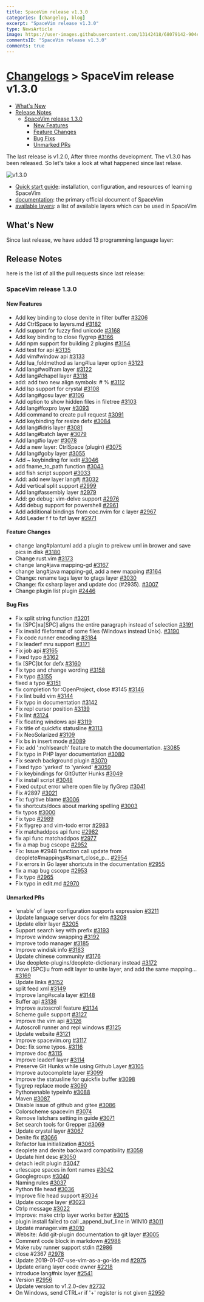 ```yaml
---
title: SpaceVim release v1.3.0
categories: [changelog, blog]
excerpt: "SpaceVim release v1.3.0"
type: NewsArticle
image: https://user-images.githubusercontent.com/13142418/68079142-904e4280-fe1f-11e9-993e-b834ea3d39ea.png
commentsID: "SpaceVim release v1.3.0"
comments: true
---
```


# [Changelogs](../development#changelog) > SpaceVim release v1.3.0

<!-- vim-markdown-toc GFM -->

- [What's New](#whats-new)
- [Release Notes](#release-notes)
  - [SpaceVim release 1.3.0](#spacevim-release-130)
    - [New Features](#new-features)
    - [Feature Changes](#feature-changes)
    - [Bug Fixs](#bug-fixs)
    - [Unmarked PRs](#unmarked-prs)

<!-- vim-markdown-toc -->


The last release is v1.2.0, After three months development.
The v1.3.0 has been released. So let's take a look at what happened since last relase.

![v1.3.0](https://user-images.githubusercontent.com/13142418/61462920-0bd9d000-a9a6-11e9-8e1f-c70d6ec6ca1e.png)

- [Quick start guide](../quick-start-guide/): installation, configuration, and resources of learning SpaceVim
- [documentation](../documentation/): the primary official document of SpaceVim
- [available layers](../layers/): a list of available layers which can be used in SpaceVim

## What's New

Since last release, we have added 13 programming language layer:

## Release Notes

here is the list of all the pull requests since last release:

### SpaceVim release 1.3.0

#### New Features

- Add key binding to close denite in filter buffer [#3206](https://github.com/SpaceVim/SpaceVim/pull/3206)
- Add CtrlSpace to layers.md [#3182](https://github.com/SpaceVim/SpaceVim/pull/3182)
- Add support for fuzzy find unicode [#3168](https://github.com/SpaceVim/SpaceVim/pull/3168)
- Add key binding to close flygrep [#3166](https://github.com/SpaceVim/SpaceVim/pull/3166)
- Add npm support for building 2 plugins [#3154](https://github.com/SpaceVim/SpaceVim/pull/3154)
- Add test for api [#3135](https://github.com/SpaceVim/SpaceVim/pull/3135)
- Add vim#window api [#3133](https://github.com/SpaceVim/SpaceVim/pull/3133)
- Add lua_foldmethod as lang#lua layer option [#3123](https://github.com/SpaceVim/SpaceVim/pull/3123)
- Add lang#wolfram layer [#3122](https://github.com/SpaceVim/SpaceVim/pull/3122)
- Add lang#chapel layer [#3118](https://github.com/SpaceVim/SpaceVim/pull/3118)
- add: add two new align symbols: # % [#3112](https://github.com/SpaceVim/SpaceVim/pull/3112)
- Add lsp support for crystal [#3108](https://github.com/SpaceVim/SpaceVim/pull/3108)
- Add lang#gosu layer [#3106](https://github.com/SpaceVim/SpaceVim/pull/3106)
- Add option to show hidden files in filetree [#3103](https://github.com/SpaceVim/SpaceVim/pull/3103)
- Add lang#foxpro layer [#3093](https://github.com/SpaceVim/SpaceVim/pull/3093)
- Add command to create pull request [#3091](https://github.com/SpaceVim/SpaceVim/pull/3091)
- Add keybinding for resize defx [#3084](https://github.com/SpaceVim/SpaceVim/pull/3084)
- Add lang#idris layer [#3081](https://github.com/SpaceVim/SpaceVim/pull/3081)
- Add lang#batch layer [#3079](https://github.com/SpaceVim/SpaceVim/pull/3079)
- Add lang#io layer [#3078](https://github.com/SpaceVim/SpaceVim/pull/3078)
- Add a new layer: CtrlSpace (plugin) [#3075](https://github.com/SpaceVim/SpaceVim/pull/3075)
- Add lang#goby layer  [#3055](https://github.com/SpaceVim/SpaceVim/pull/3055)
- Add ~ keybinding for iedit [#3046](https://github.com/SpaceVim/SpaceVim/pull/3046)
- add fname_to_path function [#3043](https://github.com/SpaceVim/SpaceVim/pull/3043)
- add fish script support [#3033](https://github.com/SpaceVim/SpaceVim/pull/3033)
- Add: add new layer lang#j [#3032](https://github.com/SpaceVim/SpaceVim/pull/3032)
- Add vertical split support [#2999](https://github.com/SpaceVim/SpaceVim/pull/2999)
- Add lang#assembly layer [#2979](https://github.com/SpaceVim/SpaceVim/pull/2979)
- Add: go debug: vim-delve support [#2976](https://github.com/SpaceVim/SpaceVim/pull/2976)
- Add debug support for powershell [#2961](https://github.com/SpaceVim/SpaceVim/pull/2961)
- Add additional bindings from coc.nvim for c layer [#2967](https://github.com/SpaceVim/SpaceVim/pull/2967)
- Add Leader f f to fzf layer [#2971](https://github.com/SpaceVim/SpaceVim/pull/2971)


#### Feature Changes

- change lang#plantuml add a plugin to preivew uml in brower and save pics in disk [#3180](https://github.com/SpaceVim/SpaceVim/pull/3180)
- Change rust.vim [#3173](https://github.com/SpaceVim/SpaceVim/pull/3173)
- change lang#java mapping-gd [#3167](https://github.com/SpaceVim/SpaceVim/pull/3167)
- change lang#java mapping-gd, add a new mapping [#3164](https://github.com/SpaceVim/SpaceVim/pull/3164)
- Change: rename tags layer to gtags layer [#3030](https://github.com/SpaceVim/SpaceVim/pull/3030)
- Change: fix csharp layer and update doc (#2935). [#3007](https://github.com/SpaceVim/SpaceVim/pull/3007)
- Change plugin list plugin [#2446](https://github.com/SpaceVim/SpaceVim/pull/2446)


#### Bug Fixs

- Fix split string function [#3201](https://github.com/SpaceVim/SpaceVim/pull/3201)
- fix [SPC]xa[SPC] aligns the entire paragraph instead of selection [#3191](https://github.com/SpaceVim/SpaceVim/pull/3191)
- Fix invalid fileformat of some files (Windows instead Unix).  [#3190](https://github.com/SpaceVim/SpaceVim/pull/3190)
- Fix code runner encoding [#3184](https://github.com/SpaceVim/SpaceVim/pull/3184)
- Fix leaderf mru support [#3171](https://github.com/SpaceVim/SpaceVim/pull/3171)
- Fix job api [#3165](https://github.com/SpaceVim/SpaceVim/pull/3165)
- Fixed typo [#3162](https://github.com/SpaceVim/SpaceVim/pull/3162)
- fix [SPC]bt for defx [#3160](https://github.com/SpaceVim/SpaceVim/pull/3160)
- Fix typo and change wording [#3158](https://github.com/SpaceVim/SpaceVim/pull/3158)
- Fix typo [#3155](https://github.com/SpaceVim/SpaceVim/pull/3155)
- fixed a typo [#3151](https://github.com/SpaceVim/SpaceVim/pull/3151)
- fix completion for :OpenProject, close #3145 [#3146](https://github.com/SpaceVim/SpaceVim/pull/3146)
- Fix lint build vim [#3144](https://github.com/SpaceVim/SpaceVim/pull/3144)
- Fix typo in documentation [#3142](https://github.com/SpaceVim/SpaceVim/pull/3142)
- Fix repl cursor position [#3139](https://github.com/SpaceVim/SpaceVim/pull/3139)
- Fix lint [#3124](https://github.com/SpaceVim/SpaceVim/pull/3124)
- Fix floating windows api [#3119](https://github.com/SpaceVim/SpaceVim/pull/3119)
- Fix title of quickfix statusline [#3113](https://github.com/SpaceVim/SpaceVim/pull/3113)
- Fix NeoSolarized [#3109](https://github.com/SpaceVim/SpaceVim/pull/3109)
- Fix bs in insert mode [#3089](https://github.com/SpaceVim/SpaceVim/pull/3089)
- Fix: add ':nohlsearch' feature to match the documentation. [#3085](https://github.com/SpaceVim/SpaceVim/pull/3085)
- Fix typo in PHP layer documentation [#3080](https://github.com/SpaceVim/SpaceVim/pull/3080)
- Fix search background plugin [#3070](https://github.com/SpaceVim/SpaceVim/pull/3070)
- Fixed typo 'yarked' to 'yanked' [#3059](https://github.com/SpaceVim/SpaceVim/pull/3059)
- Fix keybindings for GitGutter Hunks [#3049](https://github.com/SpaceVim/SpaceVim/pull/3049)
- Fix install script [#3048](https://github.com/SpaceVim/SpaceVim/pull/3048)
- Fixed output error where open file by flyGrep [#3041](https://github.com/SpaceVim/SpaceVim/pull/3041)
- Fix #2897 [#3021](https://github.com/SpaceVim/SpaceVim/pull/3021)
- Fix: fugitive blame [#3006](https://github.com/SpaceVim/SpaceVim/pull/3006)
- fix shortcuts/docs about marking spelling [#3003](https://github.com/SpaceVim/SpaceVim/pull/3003)
- fix typos [#3000](https://github.com/SpaceVim/SpaceVim/pull/3000)
- Fix typo [#2989](https://github.com/SpaceVim/SpaceVim/pull/2989)
- Fix flygrep and vim-todo error [#2983](https://github.com/SpaceVim/SpaceVim/pull/2983)
- Fix matchaddpos api func [#2982](https://github.com/SpaceVim/SpaceVim/pull/2982)
- fix api func matchaddpos [#2977](https://github.com/SpaceVim/SpaceVim/pull/2977)
- fix a map bug cscope [#2952](https://github.com/SpaceVim/SpaceVim/pull/2952)
- Fix: Issue #2948 function call update from deoplete#mappings#smart_close_p… [#2954](https://github.com/SpaceVim/SpaceVim/pull/2954)
- Fix errors in Go layer shortcuts in the documentation [#2955](https://github.com/SpaceVim/SpaceVim/pull/2955)
- fix a map bug cscope [#2953](https://github.com/SpaceVim/SpaceVim/pull/2953)
- Fix typo [#2965](https://github.com/SpaceVim/SpaceVim/pull/2965)
- Fix typo in edit.md [#2970](https://github.com/SpaceVim/SpaceVim/pull/2970)


#### Unmarked PRs

- 'enable' of layer configuration supports expression [#3211](https://github.com/SpaceVim/SpaceVim/pull/3211)
- Update language server docs for elm [#3209](https://github.com/SpaceVim/SpaceVim/pull/3209)
- Update elixir layer [#3205](https://github.com/SpaceVim/SpaceVim/pull/3205)
- Support search key with prefix [#3193](https://github.com/SpaceVim/SpaceVim/pull/3193)
- Improve window swapping [#3192](https://github.com/SpaceVim/SpaceVim/pull/3192)
- Improve todo manager [#3185](https://github.com/SpaceVim/SpaceVim/pull/3185)
- Improve windisk info [#3183](https://github.com/SpaceVim/SpaceVim/pull/3183)
- Update chinese community [#3176](https://github.com/SpaceVim/SpaceVim/pull/3176)
- Use deoplete-plugins/deoplete-dictionary instead [#3172](https://github.com/SpaceVim/SpaceVim/pull/3172)
- move [SPC]iu from edit layer to unite layer, and add the same mapping… [#3169](https://github.com/SpaceVim/SpaceVim/pull/3169)
- Update links [#3152](https://github.com/SpaceVim/SpaceVim/pull/3152)
- split feed xml [#3149](https://github.com/SpaceVim/SpaceVim/pull/3149)
- Improve lang#scala layer [#3148](https://github.com/SpaceVim/SpaceVim/pull/3148)
- Buffer api [#3136](https://github.com/SpaceVim/SpaceVim/pull/3136)
- Improve autoscroll feature [#3134](https://github.com/SpaceVim/SpaceVim/pull/3134)
- Scheme guile support [#3127](https://github.com/SpaceVim/SpaceVim/pull/3127)
- Improve the vim api [#3126](https://github.com/SpaceVim/SpaceVim/pull/3126)
- Autoscroll runner and repl windows [#3125](https://github.com/SpaceVim/SpaceVim/pull/3125)
- Update website [#3121](https://github.com/SpaceVim/SpaceVim/pull/3121)
- Improve spacevim.org [#3117](https://github.com/SpaceVim/SpaceVim/pull/3117)
- Doc: fix some typos. [#3116](https://github.com/SpaceVim/SpaceVim/pull/3116)
- Improve doc [#3115](https://github.com/SpaceVim/SpaceVim/pull/3115)
- Improve leaderf layer [#3114](https://github.com/SpaceVim/SpaceVim/pull/3114)
- Preserve Git Hunks while using Github Layer [#3105](https://github.com/SpaceVim/SpaceVim/pull/3105)
- Improve autocomplete layer [#3099](https://github.com/SpaceVim/SpaceVim/pull/3099)
- Improve the statusline for quickfix buffer [#3098](https://github.com/SpaceVim/SpaceVim/pull/3098)
- flygrep replace mode [#3090](https://github.com/SpaceVim/SpaceVim/pull/3090)
- Pythonenable typeinfo [#3088](https://github.com/SpaceVim/SpaceVim/pull/3088)
- Maven [#3087](https://github.com/SpaceVim/SpaceVim/pull/3087)
- Disable issue of github and gitee [#3086](https://github.com/SpaceVim/SpaceVim/pull/3086)
- Colorscheme spacevim [#3074](https://github.com/SpaceVim/SpaceVim/pull/3074)
- Remove listchars setting in guide [#3071](https://github.com/SpaceVim/SpaceVim/pull/3071)
- Set search tools for Grepper [#3069](https://github.com/SpaceVim/SpaceVim/pull/3069)
- Update crystal layer [#3067](https://github.com/SpaceVim/SpaceVim/pull/3067)
- Denite fix [#3066](https://github.com/SpaceVim/SpaceVim/pull/3066)
- Refactor lua initialization [#3065](https://github.com/SpaceVim/SpaceVim/pull/3065)
- deoplete and denite backward compatibility [#3058](https://github.com/SpaceVim/SpaceVim/pull/3058)
- Update hint desc [#3050](https://github.com/SpaceVim/SpaceVim/pull/3050)
- detach iedit plugin [#3047](https://github.com/SpaceVim/SpaceVim/pull/3047)
- urlescape spaces in font names [#3042](https://github.com/SpaceVim/SpaceVim/pull/3042)
- Googlegroups [#3040](https://github.com/SpaceVim/SpaceVim/pull/3040)
- Naming rules [#3037](https://github.com/SpaceVim/SpaceVim/pull/3037)
- Python file head [#3036](https://github.com/SpaceVim/SpaceVim/pull/3036)
- Improve file head support [#3034](https://github.com/SpaceVim/SpaceVim/pull/3034)
- Update cscope layer [#3023](https://github.com/SpaceVim/SpaceVim/pull/3023)
- Ctrlp message [#3022](https://github.com/SpaceVim/SpaceVim/pull/3022)
- Improve: make ctrlp layer works better [#3015](https://github.com/SpaceVim/SpaceVim/pull/3015)
- plugin install failed to call _append_buf_line in WIN10 [#3011](https://github.com/SpaceVim/SpaceVim/pull/3011)
- Update manager.vim [#3010](https://github.com/SpaceVim/SpaceVim/pull/3010)
- Website: Add git-plugin documentation to git layer [#3005](https://github.com/SpaceVim/SpaceVim/pull/3005)
- Comment code block in markdown [#2988](https://github.com/SpaceVim/SpaceVim/pull/2988)
- Make ruby runner support stdin [#2986](https://github.com/SpaceVim/SpaceVim/pull/2986)
- close #2367 [#2978](https://github.com/SpaceVim/SpaceVim/pull/2978)
- Update 2019-01-07-use-vim-as-a-go-ide.md [#2975](https://github.com/SpaceVim/SpaceVim/pull/2975)
- Update erlang layer code owner [#2218](https://github.com/SpaceVim/SpaceVim/pull/2218)
- Introduce lang#nix layer [#2541](https://github.com/SpaceVim/SpaceVim/pull/2541)
- Version [#2956](https://github.com/SpaceVim/SpaceVim/pull/2956)
- Update version to v1.2.0-dev [#2732](https://github.com/SpaceVim/SpaceVim/pull/2732)
- On Windows, send CTRL+r if '+' register is not given [#2950](https://github.com/SpaceVim/SpaceVim/pull/2950)

